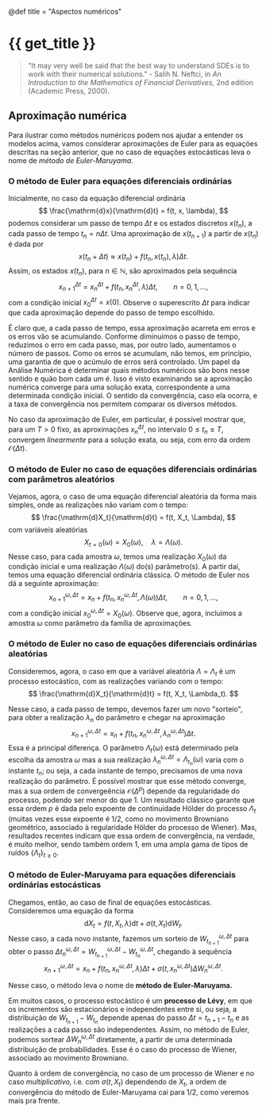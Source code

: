 @def title = "Aspectos numéricos"

# {{ get_title }}

> "It may very well be said that the best way to understand SDEs is to work with their numerical solutions." - Salih N. Neftci, in *An Introduction to the Mathematics of Financial Derivatives,* 2nd edition (Academic Press, 2000).

## Aproximação numérica

Para ilustrar como métodos numéricos podem nos ajudar a entender os modelos acima, vamos considerar aproximações de Euler para as equações descritas na seção anterior, que no caso de equações estocásticas leva o nome de *método de Euler-Maruyama*.

### O método de Euler para equações diferenciais ordinárias

Inicialmente, no caso da equação diferencial ordinária
$$
\frac{\mathrm{d}x}{\mathrm{d}t} = f(t, x, \lambda),
$$
podemos considerar um passo de tempo $\Delta t$ e os estados discretos $x(t_n)$, a cada passo de tempo $t_n = n\Delta t$. Uma aproximação de $x(t_{n+1})$ a partir de $x(t_n)$ é dada por
$$
x(t_n + \Delta t) \approx x(t_n) + f(t_n, x(t_n), \lambda)\Delta t.
$$
Assim, os estados $x(t_n)$, para $n\in \mathbb{N}$, são aproximados pela sequência
$$
x_{n+1}^{\Delta t} = x_n^{\Delta t} + f(t_n, x_n^{\Delta t}, \lambda)\Delta t, \qquad n = 0, 1, \ldots,
$$
com a condição inicial $x_0^{\Delta t} = x(0)$. Observe o superescrito $\Delta t$ para indicar que cada aproximação depende do passo de tempo escolhido.

É claro que, a cada passo de tempo, essa aproximação acarreta em erros e os erros vão se acumulando. Conforme diminuímos o passo de tempo, reduzimos o erro em cada passo, mas, por outro lado, aumentamos o número de passos. Como os erros se acumulam, não temos, em princípio, uma garantia de que o acúmulo de erros será controlado. Um papel da Análise Numérica é determinar quais métodos numéricos são bons nesse sentido e quão bom cada um é. Isso é visto examinando se a aproximação numérica converge para uma solução exata, correspondente a uma determinada condição inicial. O sentido da convergência, caso ela ocorra, e a taxa de convergência nos permitem comparar os diversos métodos.

No caso da aproximação de Euler, em particular, é possível mostrar que, para um $T>0$ fixo, as aproximações $x_n^{\Delta t}$, no intervalo $0\leq t_n \leq T$, convergem *linearmente* para a solução exata, ou seja, com erro da ordem $\mathcal{O}(\Delta t)$.

### O método de Euler no caso de equações diferenciais ordinárias com parâmetros aleatórios

Vejamos, agora, o caso de uma equação diferencial aleatória da forma mais simples, onde as realizações não variam com o tempo:
$$
\frac{\mathrm{d}X_t}{\mathrm{d}t} = f(t, X_t, \Lambda),
$$
com variáveis aleatórias
$$
X_{t = 0}(\omega) = X_0(\omega), \quad \lambda = \Lambda(\omega).
$$
Nesse caso, para cada amostra $\omega$, temos uma realização $X_0(\omega)$ da condição inicial e uma realização $\Lambda(\omega)$ do(s) parâmetro(s). A partir daí, temos uma equação diferencial ordinária clássica. O método de Euler nos dá a seguinte aproximação:
$$
x_{n+1}^{\omega, \Delta t} = x_n + f(t_n, x_n^{\omega, \Delta t}, \Lambda(\omega))\Delta t, \qquad n = 0, 1, \ldots,
$$
com a condição inicial $x_0^{\omega, \Delta t} = X_0(\omega)$. Observe que, agora, incluímos a amostra $\omega$ como parâmetro da família de aproximações.

### O método de Euler no caso de equações diferenciais ordinárias aleatórias

Consideremos, agora, o caso em que a variável aleatória $\Lambda = \Lambda_t$ é um processo estocástico, com as realizações variando com o tempo:
$$
\frac{\mathrm{d}X_t}{\mathrm{d}t} = f(t, X_t, \Lambda_t).
$$

Nesse caso, a cada passo de tempo, devemos fazer um novo "sorteio", para obter a realização $\lambda_n$ do parâmetro e chegar na aproximação
$$
x_{n+1}^{\omega, \Delta t} = x_n + f(t_n, x_n^{\omega, \Delta t}, \lambda_n^{\omega, \Delta t})\Delta t.
$$
Essa é a principal diferença. O parâmetro $\Lambda_t(\omega)$ está determinado pela escolha da amostra $\omega$ mas a sua realização $\lambda_n^{\omega, \Delta t} = \Lambda_{t_n}(\omega)$ varia com o instante $t_n$; ou seja, a cada instante de tempo, precisamos de uma nova realização do parâmetro. É possível mostrar que esse método converge, mas a sua ordem de convergeência $\mathcal{O}(\Delta^p)$ depende da regularidade do processo, podendo ser menor do que $1$. Um resultado clássico garante que essa ordem $p$ é dada pelo expoente de continuidade Hölder do processo $\Lambda_t$ (muitas vezes esse expoente é 1/2, como no movimento Browniano geométrico, associado à regularidade Hölder do processo de Wiener). Mas, resultados recentes indicam que essa ordem de convergência, na verdade, é muito melhor, sendo também ordem $1$, em uma ampla gama de tipos de ruídos $\{\Lambda_t\}_{t\geq 0}$.

### O método de Euler-Maruyama para equações diferenciais ordinárias estocásticas

Chegamos, então, ao caso de final de equações estocásticas. Consideremos uma equação da forma
$$
\mathrm{d}X_t = f(t, X_t, \lambda)\mathrm{d}t + \sigma(t, X_t)\mathrm{d}W_t.
$$
Nesse caso, a cada novo instante, fazemos um sorteio de $W_{t_{n+1}}^{\omega, \Delta t}$ para obter o passo $\Delta t_n^{\omega, \Delta t} = W_{t_{n+1}}^{\omega, \Delta t} - W_{t_n}^{\omega, \Delta t}$, chegando à sequência
$$
x_{n+1}^{\omega, \Delta t} = x_n + f(t_n, x_n^{\omega, \Delta t}, \lambda)\Delta t + \sigma(t, x_n^{\omega, \Delta t})\Delta W_n^{\omega, \Delta t}.
$$

Nesse caso, o método leva o nome de **método de Euler-Maruyama.**

Em muitos casos, o processo estocástico é um **processo de Lévy**, em que os incrementos são estacionários e independentes entre si, ou seja, a distribuição de $W_{t_{n+1}} - W_{t_n}$ depende apenas do passo $\Delta t = t_{n+1} - t_n$ e as realizações a cada passo são independentes. Assim, no método de Euler, podemos sortear $\Delta W_n^{\omega, \Delta t}$ diretamente, a partir de uma determinada distribuição de probabilidades. Esse é o caso do processo de Wiener, associado ao movimento Browniano.

Quanto à ordem de convergência, no caso de um processo de Wiener e no caso *multiplicativo,* i.e. com $\sigma(t, X_t)$ dependendo de $X_t$, a ordem de convergência do método de Euler-Maruyama cai para $1/2$, como veremos mais pra frente.
